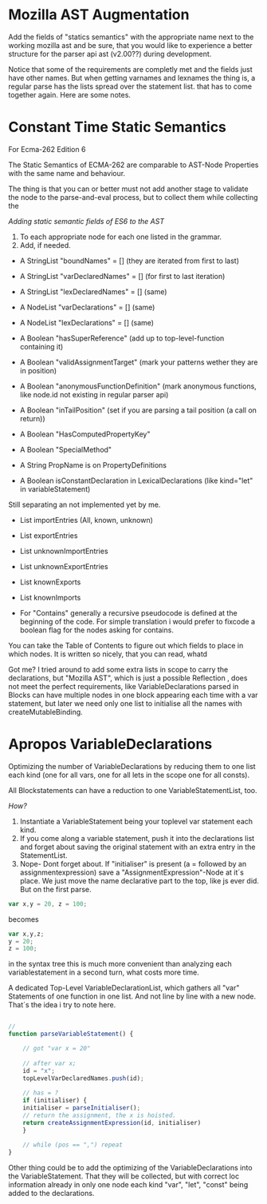 Mozilla AST Augmentation
========================

Add the fields of "statics semantics" with the appropriate name
next to the working mozilla ast and be sure, that you would like
to experience a better structure for the parser api ast (v2.00??)
during development.

Notice that some of the requirements are completly met and the fields
just have other names. But when getting varnames and lexnames the thing
is, a regular parse has the lists spread over the statement list. that
has to come together again. Here are some notes.


Constant Time Static Semantics
==============================

For Ecma-262 Edition 6

The Static Semantics of ECMA-262 are comparable to AST-Node Properties with
the same name and behaviour. 

The thing is that you can or better must not add another stage to validate the
node to the parse-and-eval process, but to collect them while collecting the

_Adding static semantic fields of ES6 to the AST_

1. To each appropriate node for each one listed in the grammar.
2. Add, if needed.

* A StringList "boundNames" = []	(they are iterated from first to last)
* A StringList "varDeclaredNames"  = [] (for first to last iteration)
* A StringList "lexDeclaredNames" = []	(same)
* A NodeList "varDeclarations" = []	(same)
* A NodeList "lexDeclarations" = []	(same)

* A Boolean "hasSuperReference" 	(add up to top-level-function containing it)
* A Boolean "validAssignmentTarget"     (mark your patterns wether they are in position)
* A Boolean "anonymousFunctionDefinition" (mark anonymous functions, like node.id not existing in regular parser api)
* A Boolean "inTailPosition" (set if you are parsing a tail position (a call on return))

* A Boolean "HasComputedPropertyKey"
* A Boolean "SpecialMethod"

* A String PropName is on PropertyDefinitions
* A Boolean isConstantDeclaration in LexicalDeclarations (like kind="let" in variableStatement)

Still separating an not implemented yet by me.

* List importEntries (All, known, unknown)
* List exportEntries
* List unknownImportEntries
* List unknownExportEntries
* List knownExports
* List knownImports


* For "Contains" generally a recursive pseudocode is defined at the beginning of the
code. For simple translation i would prefer to fixcode a boolean flag for the nodes asking
for contains.


You can take the Table of Contents to figure out which fields to place in which nodes.
It is written so nicely, that you can read, whatd


Got me? I tried around to add some extra lists in scope to carry the declarations,
but "Mozilla AST", which is just a possible Reflection , does not meet the perfect 
requirements, like VariableDeclarations parsed in Blocks can have multiple nodes in
one block appearing each time with a var statement, but later we need only one list
to initialise all the names with createMutableBinding.

Apropos VariableDeclarations
============================

Optimizing the number of VariableDeclarations by reducing them to one
list each kind (one for all vars, one for all lets in the scope one for
all consts).

All Blockstatements can have a reduction to one VariableStatementList, 
too.

_How?_
1. Instantiate a VariableStatement being your toplevel var statement each kind.
2. If you come along a variable statement, push it into the declarations list
and forget about saving the original statement with an extra entry in the
StatementList.
3. Nope- Dont forget about. If "initialiser" is present (a = followed by an
assignmentexpression) save a "AssignmentExpression"-Node at it´s place.
We just move the name declarative part to the top, like js ever did. But
on the first parse. 

```js
var x,y = 20, z = 100;
```
becomes

```js
var x,y,z;
y = 20;
z = 100;
```
in the syntax tree
this is much more convenient than analyzing each variablestatement in a second
turn, what costs more time.

A dedicated Top-Level VariableDeclarationList,
which gathers all "var" Statements of one function in one list.
And not line by line with a new node.
That´s the idea i try to note here.

```js

// 
function parseVariableStatement() {

    // got "var x = 20"
    
    // after var x;
    id = "x";
    topLevelVarDeclaredNames.push(id);
    
    // has = ?
    if (initialiser) {
	initialiser = parseInitialiser();
	// return the assignment, the x is hoisted.
	return createAssignmentExpression(id, initialiser)
    }
    
    // while (pos == ",") repeat
}
```

Other thing could be to add the optimizing of the VariableDeclarations into the
VariableStatement. That they will be collected, but with correct loc information
already in only one node each kind "var", "let", "const" being added to the declarations.

